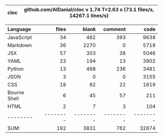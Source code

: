 cloc|github.com/AlDanial/cloc v 1.74  T=2.63 s (73.1 files/s, 14267.1 lines/s)
--- | ---

Language|files|blank|comment|code
:-------|-------:|-------:|-------:|-------:
JavaScript|34|462|393|9638
Markdown|36|2270|0|5718
JSX|57|303|38|5046
YAML|23|194|13|3902
Python|13|468|236|3481
JSON|3|0|0|3155
CSS|18|82|22|1619
Bourne Shell|6|45|57|211
HTML|2|7|3|104
--------|--------|--------|--------|--------
SUM:|192|3831|762|32874
